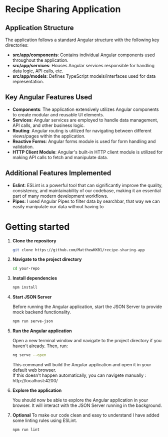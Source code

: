 # Recipe Sharing Application

## Application Structure

The application follows a standard Angular structure with the following key directories:

- **src/app/components**: Contains individual Angular components used throughout the application.
- **src/app/services**: Houses Angular services responsible for handling data logic, API calls, etc.
- **src/app/models**: Defines TypeScript models/interfaces used for data representation.

## Key Angular Features Used

- **Components**: The application extensively utilizes Angular components to create modular and reusable UI elements.
- **Services**: Angular services are employed to handle data management, API calls, and other business logic.
- **Routing**: Angular routing is utilized for navigating between different views/pages within the application.
- **Reactive Forms**: Angular forms module is used for form handling and validation.
- **HTTP Client Module**: Angular's built-in HTTP client module is utilized for making API calls to fetch and manipulate data.

## Additional Features Implemented

- **Eslint**: ESLint is a powerful tool that can significantly improve the quality, consistency, and maintainability of our codebase, making it an essential part of many modern development workflows.
- **Pipes**: I used Angular Pipes to filter data by searchbar, that way we can easily manipulate our data without having to

# Getting started

1. **Clone the repository**
   ```bash
   git clone https://github.com/MatthewKK01/recipe-sharing-app
   ```
2. **Navigate to the project directory**

   ```bash
   cd your-repo
   ```

3. **Install dependencies**

   ```bash
   npm install
   ```

4. **Start JSON Server**

   Before running the Angular application, start the JSON Server to provide mock backend functionality.

   ```bash
   npm run serve-json
   ```

5. **Run the Angular application**

   Open a new terminal window and navigate to the project directory if you haven't already. Then, run:

   ```bash
   ng serve --open
   ```

   This command will build the Angular application and open it in your default web browser.
   <br/> If this doesn't happen automatically, you can navigete manually : http://localhost:4200/

6. **Explore the application**

   You should now be able to explore the Angular application in your browser. It will interact with the JSON Server running in the background.

7. **Optional**
   To make our code clean and easy to understand I have added some linting rules using ESLint.

   ```bash
   npm run lint
   ```
